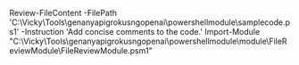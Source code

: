 Review-FileContent -FilePath 'C:\Vicky\Tools\genanyapigrokusngopenai\powershellmodule\samplecode.ps1' -Instruction 'Add concise comments to the code.'
Import-Module "C:\Vicky\Tools\genanyapigrokusngopenai\powershellmodule\module\FileReviewModule\FileReviewModule.psm1"